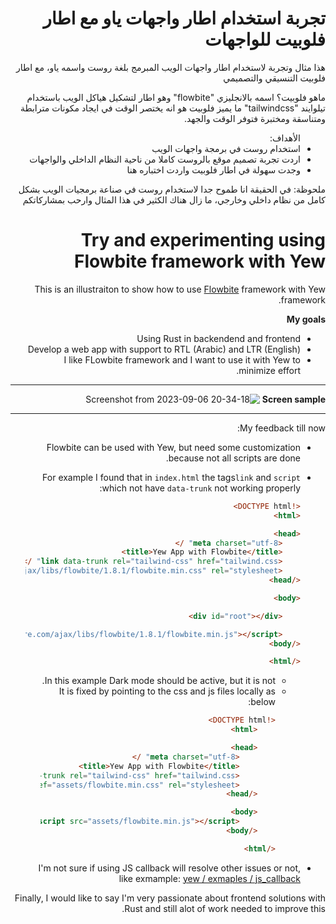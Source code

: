 <!-- Arabic Section -->
<div dir=rtl>
<h1>
تجربة استخدام اطار واجهات ياو مع اطار فلوبيت للواجهات
</h1>
<p>
هذا مثال وتجربة لاستخدام اطار واجهات الويب المبرمج بلغة روست واسمه ياو، مع اطار فلوبيت التنسيقي والتصميمي

ماهو فلوبيت؟
اسمه بالانجليزي "flowbite" وهو اطار لتشكيل هياكل الويب باستخدام تيلوايند "tailwindcss"
ما يميز فلوبيت هو انه يختصر الوقت في ايجاد مكونات مترابطة ومتناسقة ومختبرة فتوفر الوقت والجهد.
 
</p>

<ul>الأهداف:
    <li>استخدام روست في برمجة واجهات الويب</li>
    <li>اردت تجربة تصميم موقع بالروست كاملا من ناحية النظام الداخلي والواجهات</li>
    <li>وجدت سهولة في اطار فلوبيت واردت اختباره هنا</li>
</ul

<p>
ملحوظة: في الحقيقة انا طموح جدا لاستخدام روست في صناعة برمجيات الويب بشكل كامل من نظام داخلي وخارجي، ما زال هناك الكثير في هذا المثال وارحب بمشاركاتكم
</p

</div>


<!-- English Section -->

# Try and experimenting using Flowbite framework with Yew

This is an illustraiton to show how to use [Flowbite](https://flowbite.com) framework with Yew framework.


**My goals**
- Using Rust in backendend and frontend
- Develop a web app with support to RTL (Arabic) and LTR (English)
- I like FLowbite framework and I want to use it with Yew to minimize effort.

---

**Screen sample**
![Screenshot from 2023-09-06 20-34-18](https://github.com/moaz-mokhtar/try_yew_with_flowbite/assets/5870208/ed66f4d3-0c04-440a-9edb-175840b9a20c)




---

My feedback till now:
- Flowbite can be used with Yew, but need some customization because not all scripts are done.
- For example I found that in `index.html` the tags`link` and `script` which not have `data-trunk` not working properly:
    ```html
    <!DOCTYPE html>
    <html>

    <head>
        <meta charset="utf-8" />
        <title>Yew App with Flowbite</title>
        <link data-trunk rel="tailwind-css" href="tailwind.css" />
        <link href="https://cdnjs.cloudflare.com/ajax/libs/flowbite/1.8.1/flowbite.min.css" rel="stylesheet" />
    </head>

    <body>

        <div id="root"></div>

        <script src="https://cdnjs.cloudflare.com/ajax/libs/flowbite/1.8.1/flowbite.min.js"></script>
    </body>

    </html>
    ```
  - In this example Dark mode should be active, but it is not.
  - It is fixed by pointing to the css and js files locally as below:
    ```html
    <!DOCTYPE html>
        <html>

        <head>
            <meta charset="utf-8" />
            <title>Yew App with Flowbite</title>
            <link data-trunk rel="tailwind-css" href="tailwind.css" />
            <link href="assets/flowbite.min.css" rel="stylesheet" />
        </head>

        <body>
            <script src="assets/flowbite.min.js"></script>
        </body>

    </html>
    ```

- I'm not sure if using JS callback will resolve other issues or not, like exmample: [yew / exmaples / js_callback](https://github.com/yewstack/yew/tree/master/examples/js_callback)


Finally, I would like to say I'm very passionate about frontend solutions with Rust and still alot of work needed to improve this.
